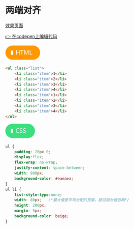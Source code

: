# <b>两端对齐</b>

[效果页面](../assets/source/01_15两端对齐.html ':include :type=iframe width=100% height=290px')

[:point_right: 在codepen上编辑代码](https://codepen.io/shuangcs/pen/MVRrbr)

![标签](../assets/html.svg)


```html
<ul class="list">
    <li class="item">1</li>
    <li class="item">2</li>
    <li class="item">3</li>
    <li class="item">4</li>
    <li class="item">1</li>
    <li class="item">2</li>
    <li class="item">3</li>
    <li class="item">4</li>
</ul>
```

![标签](../assets/css.svg)

```css
ul {
    padding: 20px 0;
    display:flex;
    flex-wrap: no-wrap;
    justify-content: space-between;
    width: 800px;
    background-color: #eaeaea;
}
ul li {
    list-style-type:none;
    width: 80px;   /*最大值是平均分配的宽度，超过部分被忽略*/
    height: 200px;
    margin: 5px;
    background-color: beige;
}
```